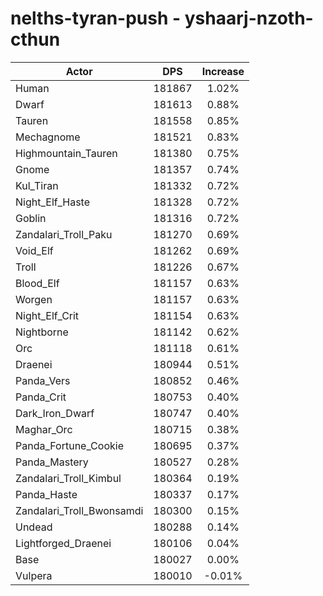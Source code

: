 # nelths-tyran-push - yshaarj-nzoth-cthun
| Actor | DPS | Increase |
|---|:---:|:---:|
|Human|181867|1.02%|
|Dwarf|181613|0.88%|
|Tauren|181558|0.85%|
|Mechagnome|181521|0.83%|
|Highmountain_Tauren|181380|0.75%|
|Gnome|181357|0.74%|
|Kul_Tiran|181332|0.72%|
|Night_Elf_Haste|181328|0.72%|
|Goblin|181316|0.72%|
|Zandalari_Troll_Paku|181270|0.69%|
|Void_Elf|181262|0.69%|
|Troll|181226|0.67%|
|Blood_Elf|181157|0.63%|
|Worgen|181157|0.63%|
|Night_Elf_Crit|181154|0.63%|
|Nightborne|181142|0.62%|
|Orc|181118|0.61%|
|Draenei|180944|0.51%|
|Panda_Vers|180852|0.46%|
|Panda_Crit|180753|0.40%|
|Dark_Iron_Dwarf|180747|0.40%|
|Maghar_Orc|180715|0.38%|
|Panda_Fortune_Cookie|180695|0.37%|
|Panda_Mastery|180527|0.28%|
|Zandalari_Troll_Kimbul|180364|0.19%|
|Panda_Haste|180337|0.17%|
|Zandalari_Troll_Bwonsamdi|180300|0.15%|
|Undead|180288|0.14%|
|Lightforged_Draenei|180106|0.04%|
|Base|180027|0.00%|
|Vulpera|180010|-0.01%|
